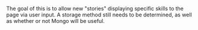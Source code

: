 The goal of this is to allow new "stories" displaying specific skills to the page via user input. A storage method still needs to be determined, as well as whether or not Mongo will be useful.